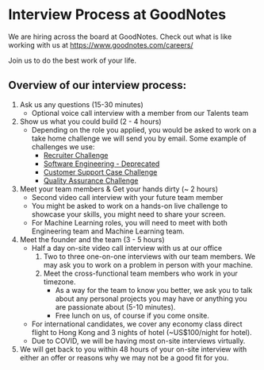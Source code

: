 # Interview Process at GoodNotes

We are hiring across the board at GoodNotes. Check out what is like working with us at https://www.goodnotes.com/careers/

Join us to do the best work of your life.

## Overview of our interview process:

1. Ask us any questions (15-30 minutes)
    - Optional voice call interview with a member from our Talents team
2. Show us what you could build (2 - 4 hours)
    - Depending on the role you applied, you would be asked to work on a take home challenge we will send you by email. Some example of challenges we use:
        - [Recruiter Challenge](recruiter.md)
        - [Software Engineering - Deprecated](software-engineering.md)
        - [Customer Support Case Challenge](customer-support.md)
        - [Quality Assurance Challenge](quality-assurance.md)
3. Meet your team members & Get your hands dirty (~ 2 hours)
    - Second video call interview with your future team member
    - You might be asked to work on a hands-on live challenge to showcase your skills, you might need to share your screen.
    - For Machine Learning roles, you will need to meet with both Engineering team and Machine Learning team. 
4. Meet the founder and the team (3 - 5 hours)
    - Half a day on-site video call interview with us at our office
        1. Two to three one-on-one interviews with our team members. We may ask you to work on a problem in person with your machine.
        2. Meet the cross-functional team members who work in your timezone.
            - As a way for the team to know you better, we ask you to talk about any personal projects you may have or anything you are passionate about (5-10 minutes).
            - Free lunch on us, of course if you come onsite.
    - For international candidates, we cover any economy class direct flight to Hong Kong and 3 nights of hotel (~US$100/night for hotel).
    - Due to COVID, we will be having most on-site interviews virtually. 
4. We will get back to you within 48 hours of your on-site interview with either an offer or reasons why we may not be a good fit for you.
